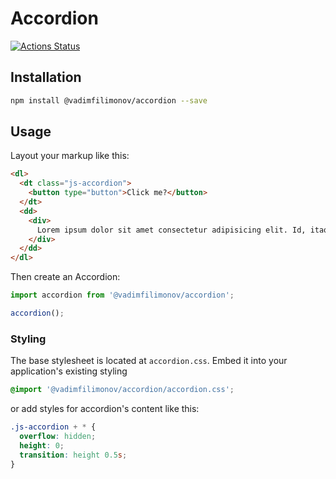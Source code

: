 # Accordion

[![Actions Status](https://github.com/VadimFilimonov/accordion/workflows/linter/badge.svg)](https://github.com/VadimFilimonov/accordion/actions/workflows/linter.yml)

## Installation

```sh
npm install @vadimfilimonov/accordion --save
```

## Usage

Layout your markup like this:

```html
<dl>
  <dt class="js-accordion">
    <button type="button">Click me?</button>
  </dt>
  <dd>
    <div>
      Lorem ipsum dolor sit amet consectetur adipisicing elit. Id, itaque quisquam?
    </div>
  </dd>
</dl>
```

Then create an Accordion:

```javascript
import accordion from '@vadimfilimonov/accordion';

accordion();
```

### Styling

The base stylesheet is located at `accordion.css`. Embed it into your application's existing styling

``` css
@import '@vadimfilimonov/accordion/accordion.css';
```

or add styles for accordion's content like this:

```css
.js-accordion + * {
  overflow: hidden;
  height: 0;
  transition: height 0.5s;
}
```
